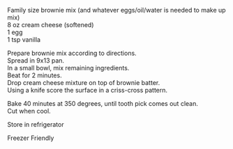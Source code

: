 ---
---

Family size brownie mix (and whatever eggs/oil/water is needed to make up mix)  
8 oz cream cheese (softened)  
1 egg  
1 tsp vanilla  

Prepare brownie mix according to directions.  
Spread in 9x13 pan.  
In a small bowl, mix remaining ingredients.  
Beat for 2 minutes.  
Drop cream cheese mixture on top of brownie batter.  
Using a knife score the surface in a criss-cross pattern.

Bake 40 minutes at 350 degrees, until tooth pick comes out clean.  
Cut when cool.

Store in refrigerator 

Freezer Friendly
